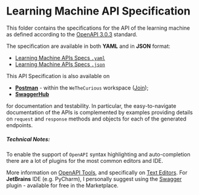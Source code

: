 # Learning Machine API Specification

This folder contains the specifications for the API of the 
learning machine as defined according to the 
[OpenAPI 3.0.3](https://github.com/OAI/OpenAPI-Specification/blob/master/versions/3.0.3.md)
standard.

The specification are available in both **YAML** and in **JSON** format:
- [Learning Machine APIs Specs `.yaml`](learning_machine_api_specs.yaml)
- [Learning Machine APIs Specs `.json`](learning_machine_api_specs.json)

This API Specification is also available on
 
- [**Postman**](https://www.postman.com) - within the `WeTheCurious` 
 workspace ([Join](https://app.getpostman.com/join-team?invite_code=ff3ae171da77809da57062bf4ae92aef&ws=7f8056d8-39db-48d0-8d74-0d038ad4e7db));
- [**SwaggerHub**](https://app.swaggerhub.com/apis/leriomaggio/learning_machine/1.0.0) 

for documentation and testability. 
In particular, the easy-to-navigate documentation of 
the APIs is complemented by examples providing details on 
`request` and `response` methods and objects for each of the 
generated endpoints. 


##### Technical Notes:

To enable the support of `OpenAPI` syntax highlighting and auto-completion 
there are a lot of plugins for the most common editors and IDE.

More information on [OpenAPI Tools](https://openapi.tools/), and specifically on [Text Editors](https://openapi.tools/#text-editors). 
For **JetBrains** IDE (e.g. PyCharm), I personally suggest using the [Swagger](https://plugins.jetbrains.com/plugin/8347-swagger) plugin - available for free in the Marketplace.